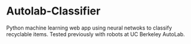 # Autolab-Classifier
Python machine learning web app using neural netwoks to classify recyclable items. Tested previously with robots at UC Berkeley AutoLab.
